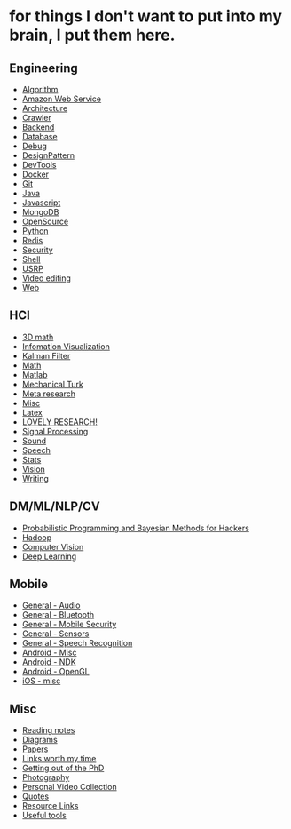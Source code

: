 for things I don't want to put into my brain, I put them here.
==========

Engineering
------

- [Algorithm](eng_algorithm.md)
- [Amazon Web Service](eng_aws.md)
- [Architecture](eng_architecture.md)
- [Crawler](eng_crawler.md)
- [Backend](eng_backend.md)
- [Database](eng_database.md)
- [Debug](eng_debug.md)
- [DesignPattern](eng_designpattern.md)
- [DevTools](eng_devtools.md)
- [Docker](eng_docker.md)
- [Git](eng_git.md)
- [Java](eng_java.md)
- [Javascript](eng_javascript.md)
- [MongoDB](eng_mongodb.md)
- [OpenSource](eng_opensource.md)
- [Python](eng_python.md)
- [Redis](eng_redis.md)
- [Security](eng_security.md)
- [Shell](eng_shell.md)
- [USRP](eng_usrp.md)
- [Video editing](eng_videoediting.md)
- [Web](eng_web.md)


HCI
------

- [3D math](hci_3dmath.md)
- [Infomation Visualization](hci_infovis.md)
- [Kalman Filter](hci_kalmanfilter.md)
- [Math](hci_math.md)
- [Matlab](hci_matlab.md)
- [Mechanical Turk](hci_mechanicalturk.md)
- [Meta research](hci_metaresearch.md)
- [Misc](hci_misc.md)
- [Latex](hci_latex.md)
- [LOVELY RESEARCH!](hci_randompapers.md)
- [Signal Processing](hci_signalprocessing.md)
- [Sound](hci_sound.md)
- [Speech](hci_speechrec.md)
- [Stats](hci_stats.md)
- [Vision](hci_vision.md)
- [Writing](hci_writing.md)


DM/ML/NLP/CV
------

- [Probabilistic Programming and Bayesian Methods for Hackers](ml_hacker_bayesian.md)
- [Hadoop](ml_hadoop.md)
- [Computer Vision](ml_vision.md)
- [Deep Learning](ml_deeplearning.md)

Mobile
------

- [General - Audio](mobile_audio.md)
- [General - Bluetooth](mobile_bluetooth.md)
- [General - Mobile Security](mobile_security.md)
- [General - Sensors](mobile_sensors.md)
- [General - Speech Recognition](mobile_speech.md)
- [Android - Misc](mobile_android_misc.md)
- [Android - NDK](mobile_android_ndk.md)
- [Android - OpenGL](mobile_android_opengl.md)
- [iOS - misc](mobile_ios_misc.md)

Misc
------
- [Reading notes](misc_readingnotes.md)
- [Diagrams](misc_diagrams.md)
- [Papers](misc_paperreading.md)
- [Links worth my time](misc_linksworthmytime.md)
- [Getting out of the PhD](misc_phd.md)
- [Photography](misc_photography.md)
- [Personal Video Collection](misc_videos.md)
- [Quotes](misc_quotes.md)
- [Resource Links](misc_res_links.md)
- [Useful tools](misc_tools.md)
